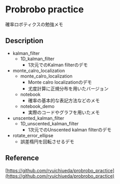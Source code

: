# Probrobo practice  
確率ロボティクスの勉強メモ  
## Description  
* kalman_filter
  * 1D_kalman_filter
    * 1次元でのKalman filterのデモ  
* monte_calro_localization  
  * monte_calro_localization  
    * Monte calro localizationのデモ  
    * 尤度計算に正規分布を用いたバージョン  
  * notebook  
    * 確率の基本的な表記方法などのメモ  
  * notebook_demo  
    * 実際のコードやグラフを用いたメモ  
* unscented_kalman_filter  
  * 1D_unscented_kalman_filter  
    * 1次元でのUnscented kalman filterのデモ
* rotate_error_ellipse  
  * 誤差楕円を回転させるデモ
## Reference  
[https://github.com/ryuichiueda/probrobo_practice](https://github.com/ryuichiueda/probrobo_practice)  

